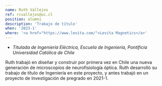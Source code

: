 ```yaml
---
name: Ruth Vallejos
ref: rcvallejos@uc.cl
position: alumni
description: 'Trabajo de título'
when: '2023-1'
where: '<a href="https://www.levita.com/">Levita Magnetics</a>'
---
```


- _Titulada de Ingeniería Eléctrica, Escuela de Ingeniería, Pontificia Universidad Católica de Chile_

Ruth trabajó en diseñar y construir por primera vez en Chile una nueva generación de microscopios de neurofisiología óptica. Ruth desarrolló su trabajo de título de Ingeniería en este proyecto, y antes trabajó en un proyecto de Investigación de pregrado en 2021-1. 